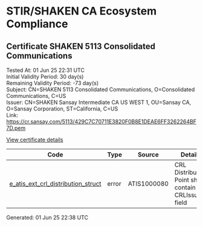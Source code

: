 # STIR/SHAKEN CA Ecosystem Compliance

## Certificate SHAKEN 5113 Consolidated Communications

Tested At: 01 Jun 25 22:31 UTC\
Initial Validity Period: 30 day(s)\
Remaining Validity Period: -73 day(s)\
Subject: CN=SHAKEN 5113 Consolidated Communications, O=Consolidated Communications, C=US\
Issuer: CN=SHAKEN Sansay Intermediate CA US WEST 1, OU=Sansay CA, O=Sansay Corporation, ST=California, C=US\
Link: https://cr.sansay.com/5113/429C7C70711E3820F0B8E1DEAE6FF3262264BF7D.pem

[View certificate details](https://x509.io/?cert=MIICyjCCAm%2BgAwIBAgIUQpx8cHEeOCDwuOHerm%2FzJiJkv30wCgYIKoZIzj0EAwIwgYUxCzAJBgNVBAYTAlVTMRMwEQYDVQQIDApDYWxpZm9ybmlhMRswGQYDVQQKDBJTYW5zYXkgQ29ycG9yYXRpb24xEjAQBgNVBAsMCVNhbnNheSBDQTEwMC4GA1UEAwwnU0hBS0VOIFNhbnNheSBJbnRlcm1lZGlhdGUgQ0EgVVMgV0VTVCAxMB4XDTI1MDIxODE4MjMwOVoXDTI1MDMyMDE4MjMwOVowZTELMAkGA1UEBhMCVVMxJDAiBgNVBAoMG0NvbnNvbGlkYXRlZCBDb21tdW5pY2F0aW9uczEwMC4GA1UEAwwnU0hBS0VOIDUxMTMgQ29uc29saWRhdGVkIENvbW11bmljYXRpb25zMFkwEwYHKoZIzj0CAQYIKoZIzj0DAQcDQgAEIk3QPdu6bR%2BCslRuPfG5Xa3JWRiGOg1SH71pp9phvaR0Q%2Bot4r%2B62VqKUStE5bzD80dVHyhtP7o3X5%2F7tI7rTaOB2zCB2DAWBggrBgEFBQcBGgQKMAigBhYENTExMzAXBgNVHSAEEDAOMAwGCmCGSAGG%2FwkBAQQwHQYDVR0OBBYEFFlr7SUu%2BKsDd4PxHNGZiB6cc8ksMB8GA1UdIwQYMBaAFKzTk%2FVDQ8wKvkVYFxN9knzcwwFGMEcGA1UdHwRAMD4wPKA6oDiGNmh0dHBzOi8vYXV0aGVudGljYXRlLWFwaS5pY29uZWN0aXYuY29tL2Rvd25sb2FkL3YxL2NybDAMBgNVHRMBAf8EAjAAMA4GA1UdDwEB%2FwQEAwIHgDAKBggqhkjOPQQDAgNJADBGAiEA%2BucgvseBg6trotkIT9zTwDWzCLZWDxS9Wpa%2BPxsBUOsCIQDRiiKVR25q7PuXeNlhnve%2BPGVTSmlwZ4ub%2FcsNonB%2Fzw%3D%3D)

| Code | Type | Source | Details |
|------|------|--------|---------|
| [e_atis_ext_crl_distribution_struct](../../ISSUES/e_atis_ext_crl_distribution_struct/README.md) | error | ATIS1000080 | CRL Distribution Point shall contain a CRLIssuer field |


Generated: 01 Jun 25 22:38 UTC